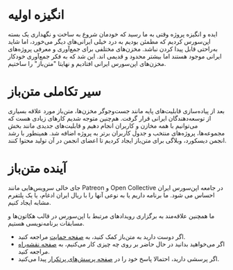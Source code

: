 # انگیزه اولیه

ایده و انگیزه پروژه وقتی به ما رسید که خودمان شروع به ساخت و نگهداری یک بسته اپن‌سورس کردیم که مطمئن بودیم به درد خیلی ایرانی‌های دیگر می‌خورد، اما شاید به‌راحتی قابل پیدا کردن نباشد. مخزن‌های مختلفی برای جمع‌آوری و معرفی پروژه‌های ایرانی موجود هستند اما بیشتر محدود و قدیمی اند. این شد که به فکر جمع‌آوری خودکار مخزن‌های اپن‌سورس ایرانی افتادیم و نهایتا "متن‌باز" را ساختیم.

# سیر تکاملی متن‌باز

بعد از پیاده‌سازی قابلیت‌های پایه مانند جست‌و‌جو‌گر مخزن‌ها، متن‌باز مورد علاقه بسیاری از توسعه‌دهندگان ایرانی قرار گرفت. هم‌چنین متوجه شدیم کارهای زیادی هست که می‌توانیم با همه مخازن و کاربران انجام دهیم و قابلیت‌های جدیدی مانند بخش مجموعه‌ها، پروژه‌های منتخب و جدول کاربران برتر به پروژه اضافه شد. همینطور با رشد انجمن دیسکورد، وبلاگی برای متن‌باز ایجاد کردیم تا اعضای انجمن در آن تولید محتوا کنند.

# آینده متن‌باز

جای خالی سرویس‌هایی مانند Patreon و Open Collective در جامعه اپن‌سورس ایران احساس می شود. ما برنامه داریم یا به نوعی آنها را با ریال ایران ادغام، یا یک پلتفرم مشابه ایجاد کنیم.

ما همچنین علاقه‌مند به برگزاری رویدادهای مرتبط با اپن‌سورس در قالب هکاتون‌ها و مسابقات برنامه‌نویسی هستیم.

- اگر دوست دارید به متن‌باز کمک کنید، به [صفحه حمایت](https://matnbaz.net/support) مراجعه کنید.
- اگر می‌خواهید بدانید در حال حاضر بر روی چه چیزی کار می‌کنیم، به [صفحه نقشه‌راه](https://github.com/orgs/matnbaz/projects/1/) مراجعه کنید.
- اگر پرسشی دارید، احتمالا پاسخ خود را در [صفحه پرسش‌های پر‌تکرار](https://matnbaz.net/faq) پیدا می‌کنید.

